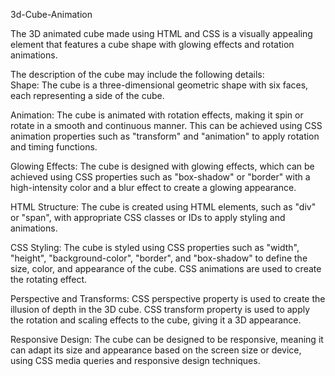 3d-Cube-Animation<br>

The 3D animated cube made using HTML and CSS is a visually appealing element that features a cube shape with glowing effects and rotation animations.<br>

The description of the cube may include the following details:<br>
Shape: The cube is a three-dimensional geometric shape with six faces, each representing a side of the cube.

Animation: The cube is animated with rotation effects, making it spin or rotate in a smooth and continuous manner. This can be achieved using CSS animation properties such as "transform" and "animation" to apply rotation and timing functions.

Glowing Effects: The cube is designed with glowing effects, which can be achieved using CSS properties such as "box-shadow" or "border" with a high-intensity color and a blur effect to create a glowing appearance.

HTML Structure: The cube is created using HTML elements, such as "div" or "span", with appropriate CSS classes or IDs to apply styling and animations.

CSS Styling: The cube is styled using CSS properties such as "width", "height", "background-color", "border", and "box-shadow" to define the size, color, and appearance of the cube. CSS animations are used to create the rotating effect.

Perspective and Transforms: CSS perspective property is used to create the illusion of depth in the 3D cube. CSS transform property is used to apply the rotation and scaling effects to the cube, giving it a 3D appearance.

Responsive Design: The cube can be designed to be responsive, meaning it can adapt its size and appearance based on the screen size or device, using CSS media queries and responsive design techniques.

